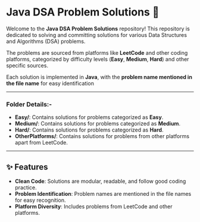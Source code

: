 # Java DSA Problem Solutions 🚀  

Welcome to the **Java DSA Problem Solutions** repository! This repository is dedicated to solving and committing solutions for various Data Structures and Algorithms (DSA) problems.  

The problems are sourced from platforms like **LeetCode** and other coding platforms, categorized by difficulty levels (**Easy**, **Medium**, **Hard**) and other specific sources.  

Each solution is implemented in **Java**, with the **problem name mentioned in the file name** for easy identification  

---

### Folder Details:-

- **Easy/**: Contains solutions for problems categorized as **Easy**.  
- **Medium/**: Contains solutions for problems categorized as **Medium**.  
- **Hard/**: Contains solutions for problems categorized as **Hard**.  
- **OtherPlatforms/**: Contains solutions for problems from other platforms apart from LeetCode. 

  

---

## ✨ Features  
 
- **Clean Code**: Solutions are modular, readable, and follow good coding practice.  
- **Problem Identification**: Problem names are mentioned in the file names for easy recognition.  
- **Platform Diversity**: Includes problems from LeetCode and other platforms.  






